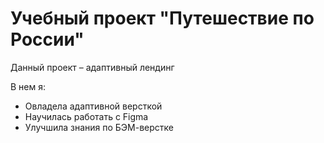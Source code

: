 Учебный проект "Путешествие по России"
=============================
Данный проект – адаптивный лендинг

В нем я:
- Овладела адаптивной версткой
- Научилась работать с Figma
- Улучшила знания по БЭМ-верстке
